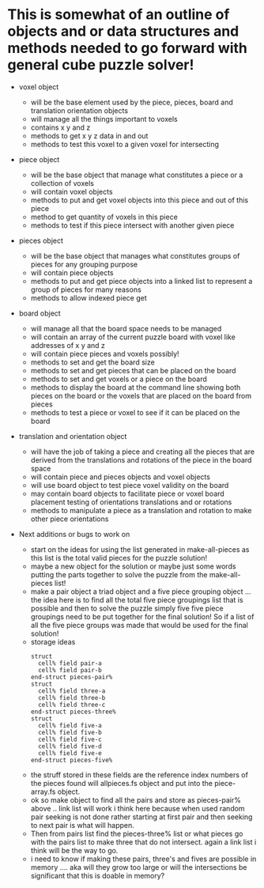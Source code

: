 # This is somewhat of an outline of objects and or data structures and methods needed to go forward with general cube puzzle solver!

* voxel object
  * will be the base element used by the piece, pieces, board and translation orientation objects
  * will manage all the things important to voxels
  * contains x y and z
  * methods to get x y z data in and out
  * methods to test this voxel to a given voxel for intersecting

* piece object
  * will be the base object that manage what constitutes a piece or a collection of voxels
  * will contain voxel objects
  * methods to put and get voxel objects into this piece and out of this piece
  * method to get quantity of voxels in this piece
  * methods to test if this piece intersect with another given piece

* pieces object
  * will be the base object that manages what constitutes groups of pieces for any grouping purpose
  * will contain piece objects
  * methods to put and get piece objects into a linked list to represent a group of pieces for many reasons
  * methods to allow indexed piece get

* board object
  * will manage all that the board space needs to be managed
  * will contain an array of the current puzzle board with voxel like addresses of x y and z
  * will contain piece pieces and voxels possibly!
  * methods to set and get the board size
  * methods to set and get pieces that can be placed on the board
  * methods to set and get voxels or a piece on the board
  * methods to display the board at the command line showing both pieces on the board or the voxels that are placed on the board from pieces
  * methods to test a piece or voxel to see if it can be placed on the board

* translation and orientation object
  * will have the job of taking a piece and creating all the pieces that are derived from the translations and rotations of the piece in the board space
  * will contain piece and pieces objects and voxel objects
  * will use board object to test piece voxel validity on the board
  * may contain board objects to facilitate piece or voxel board placement testing of orientations translations and or rotations
  * methods to manipulate a piece as a translation and rotation to make other piece orientations

* Next additions or bugs to work on
  * start on the ideas for using the list generated in make-all-pieces as this list is the total valid pieces for the puzzle solution!
  * maybe a new object for the solution or maybe just some words putting the parts together to solve the puzzle from the make-all-pieces list!
  * make a pair object a triad object and a five piece grouping object ... the idea here is to find all the total five piece groupings list that is possible and then to solve the puzzle simply five five piece groupings need to be put together for the final solution!  So if a list of all the five piece groups was made that would be used for the final solution!
  * storage ideas
    ```
    struct
      cell% field pair-a
      cell% field pair-b
    end-struct pieces-pair%
    struct
      cell% field three-a
      cell% field three-b
      cell% field three-c
    end-struct pieces-three%
    struct
      cell% field five-a
      cell% field five-b
      cell% field five-c
      cell% field five-d
      cell% field five-e
    end-struct pieces-five%  
    ```
  * the struff stored in these fields are the reference index numbers of the pieces found will allpieces.fs object and put into the piece-array.fs object.
  * ok so make object to find all the pairs and store as pieces-pair% above .. link list will work i think here because when used random pair seeking is not done rather starting at first pair and then seeking to next pair is what will happen.
  * Then from pairs list find the pieces-three% list or what pieces go with the pairs list to make three that do not intersect.  again a link list i think will be the way to go.
  * i need to know if making these pairs, three's and fives are possible in memory .... aka will they grow too large or will the intersections be significant that this is doable in memory?
